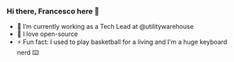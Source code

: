 ### Hi there, Francesco here 👋

- 🔭 I’m currently working as a Tech Lead at @utilitywarehouse
- 🌱 I love open-source
- ⚡ Fun fact: I used to play basketball for a living and I'm a huge keyboard nerd ⌨️
<!--
**rentziass/rentziass** is a ✨ _special_ ✨ repository because its `README.md` (this file) appears on your GitHub profile.

Here are some ideas to get you started:


-->
